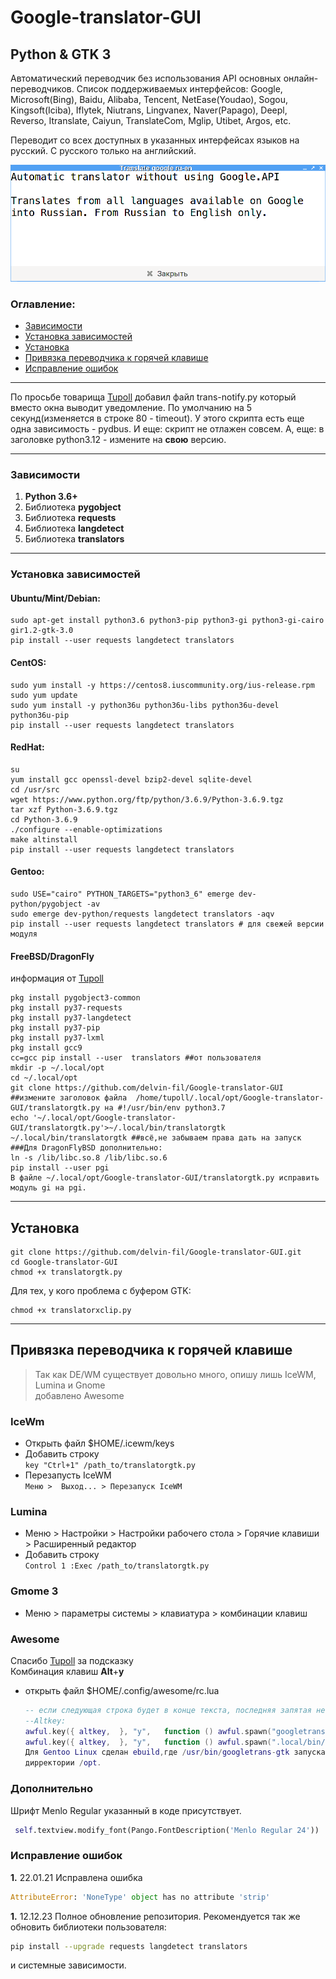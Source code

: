 # Google-translator-GUI
## Python & GTK 3
Автоматический переводчик без использования API основных онлайн-переводчиков.
Список поддерживаемых интерфейсов: Google, Microsoft(Bing), Baidu, Alibaba, Tencent, NetEase(Youdao), Sogou, Kingsoft(Iciba), Iflytek, Niutrans, Lingvanex, Naver(Papago), Deepl, Reverso, Itranslate, Caiyun, TranslateCom, Mglip, Utibet, Argos, etc.
 
Переводит со всех доступных в указанных интерфейсах языков на русский. С русского только на английский.

![screenshot](https://github.com/delvin-fil/Google-translator-GUI/blob/master/screenshot.png)

### Оглавление:
* [Зависимости](https://github.com/delvin-fil/Google-translator-GUI#%D0%B7%D0%B0%D0%B2%D0%B8%D1%81%D0%B8%D0%BC%D0%BE%D1%81%D1%82%D0%B8)
* [Установка зависимостей](https://github.com/delvin-fil/Google-translator-GUI#%D1%83%D1%81%D1%82%D0%B0%D0%BD%D0%BE%D0%B2%D0%BA%D0%B0-%D0%B7%D0%B0%D0%B2%D0%B8%D1%81%D0%B8%D0%BC%D0%BE%D1%81%D1%82%D0%B5%D0%B9)
* [Установка](https://github.com/delvin-fil/Google-translator-GUI#%D1%83%D1%81%D1%82%D0%B0%D0%BD%D0%BE%D0%B2%D0%BA%D0%B0)
* [Привязка переводчика к горячей клавише](https://github.com/delvin-fil/Google-translator-GUI#%D0%BF%D1%80%D0%B8%D0%B2%D1%8F%D0%B7%D0%BA%D0%B0-%D0%BF%D0%B5%D1%80%D0%B5%D0%B2%D0%BE%D0%B4%D1%87%D0%B8%D0%BA%D0%B0-%D0%BA-%D0%B3%D0%BE%D1%80%D1%8F%D1%87%D0%B5%D0%B9-%D0%BA%D0%BB%D0%B0%D0%B2%D0%B8%D1%88%D0%B5)
* [Исправление ошибок](https://github.com/delvin-fil/Google-translator-GUI#%D0%B8%D1%81%D0%BF%D1%80%D0%B0%D0%B2%D0%BB%D0%B5%D0%BD%D0%B8%D0%B5-%D0%BE%D1%88%D0%B8%D0%B1%D0%BE%D0%BA)

---
По просьбе товарища [Tupoll](https://github.com/tupoll) добавил файл trans-notify.py который вместо окна выводит уведомление. По умолчанию на 5 секунд(изменяется в строке 80 - timeout).
У этого скрипта  есть еще одна зависимость - pydbus.
И еще: скрипт не отлажен совсем.
А, еще: в заголовке python3.12 - измените на __свою__ версию.

---
### Зависимости
1. **Python 3.6+**
2. Библиотека **pygobject**
3. Библиотека **requests**
4. Библиотека **langdetect**
5. Библиотека **translators**

---
### Установка зависимостей
#### Ubuntu/Mint/Debian:
```shell
sudo apt-get install python3.6 python3-pip python3-gi python3-gi-cairo gir1.2-gtk-3.0
pip install --user requests langdetect translators 
```
#### CentOS:
```shell
sudo yum install -y https://centos8.iuscommunity.org/ius-release.rpm
sudo yum update
sudo yum install -y python36u python36u-libs python36u-devel python36u-pip
pip install --user requests langdetect translators
```
#### RedHat:
```shell
su
yum install gcc openssl-devel bzip2-devel sqlite-devel
cd /usr/src
wget https://www.python.org/ftp/python/3.6.9/Python-3.6.9.tgz
tar xzf Python-3.6.9.tgz
cd Python-3.6.9
./configure --enable-optimizations
make altinstall
pip install --user requests langdetect translators
```
#### Gentoo:
```shell
sudo USE="cairo" PYTHON_TARGETS="python3_6" emerge dev-python/pygobject -av
sudo emerge dev-python/requests langdetect translators -aqv
pip install --user requests langdetect translators # для свежей версии модуля
```
#### FreeBSD/DragonFly 
информация от [Tupoll](https://github.com/tupoll)
```shell
pkg install pygobject3-common 
pkg install py37-requests
pkg install py37-langdetect
pkg install py37-pip
pkg install py37-lxml
pkg install gcc9
cc=gcc pip install --user  translators ##от пользователя
mkdir -p ~/.local/opt
cd ~/.local/opt
git clone https://github.com/delvin-fil/Google-translator-GUI
##измените заголовок файла  /home/tupoll/.local/opt/Google-translator-GUI/translatorgtk.py на #!/usr/bin/env python3.7
echo '~/.local/opt/Google-translator-GUI/translatorgtk.py'>~/.local/bin/translatorgtk
~/.local/bin/translatorgtk ##всё,не забываем права дать на запуск 
###Для DragonFlyBSD дополнительно:
ln -s /lib/libc.so.8 /lib/libc.so.6
pip install --user pgi
В файле ~/.local/opt/Google-translator-GUI/translatorgtk.py исправить модуль gi на pgi.
```

---
## Установка

```
git clone https://github.com/delvin-fil/Google-translator-GUI.git
cd Google-translator-GUI
chmod +x translatorgtk.py
```
Для тех, у кого проблема с буфером GTK:
```
chmod +x translatorxclip.py
```
---
## Привязка переводчика к горячей клавише

> Так как DE/WM существует довольно много, опишу лишь IceWM, Lumina и Gnome<br>
> добавлено Awesome

### IceWm
- Открыть файл $HOME/.icewm/keys
- Добавить строку<br> 
	```key "Ctrl+1" /path_to/translatorgtk.py```
- Перезапусть IceWM<br>
	```Меню >  Выход... > Перезапуск IceWM```

### Lumina
- Меню > Настройки > Настройки рабочего стола > Горячие клавиши > Расширенный редактор
- Добавить строку<br>
	```Control 1 :Exec /path_to/translatorgtk.py```

### Gmome 3
- Меню > параметры системы > клавиатура > комбинации клавиш

### Awesome
Спасибо [Tupoll](https://github.com/tupoll) за подсказку<br>
Комбинация клавиш **Alt**+**y** 

- открыть файл $HOME/.config/awesome/rc.lua
	```LUA
	-- если следующая строка будет в конце текста, последняя запятая не нужна
	--Altkey:
    awful.key({ altkey,  }, "y",   function () awful.spawn("googletrans-gtk") end),
    awful.key({ altkey,  }, "y",   function () awful.spawn(".local/bin/translatorgtk") end),--fixed by freebsd 
    Для Gentoo Linux сделан ebuild,где /usr/bin/googletrans-gtk запускает переводчик из
    дирректории /opt.
	```
### Дополнительно
Шрифт Menlo Regular указанный в коде присутствует.
```python
 self.textview.modify_font(Pango.FontDescription('Menlo Regular 24'))
```
### Исправление ошибок
**1.** 22.01.21 Исправлена ошибка
```python
AttributeError: 'NoneType' object has no attribute 'strip'
```
**1.** 12.12.23 Полное обновление репозитория. Рекомендуется так же обновить библиотеки пользователя:
```sh
pip install --upgrade requests langdetect translators
```
и системные зависимости.

